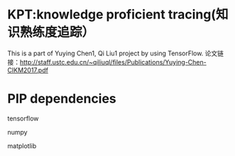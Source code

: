 
# KPT:knowledge proficient tracing(知识熟练度追踪）
This is a part of Yuying Chen1, Qi Liu1 project by using TensorFlow.
论文链接：http://staff.ustc.edu.cn/~qiliuql/files/Publications/Yuying-Chen-CIKM2017.pdf


# PIP dependencies
tensorflow

numpy

matplotlib
